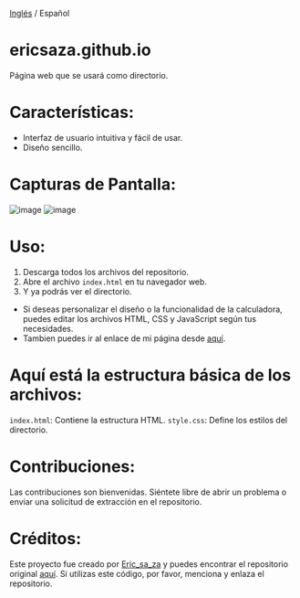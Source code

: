 [Inglés](https://github.com/ericsaza/ericsaza.github.io/blob/main/README.md) / Español
# ericsaza.github.io
Página web que se usará como directorio.

# Características:
- Interfaz de usuario intuitiva y fácil de usar.
- Diseño sencillo.

# Capturas de Pantalla:
![image](https://github.com/ericsaza/ericsaza.github.io/assets/94136968/4a9eec74-61c9-4c7e-b304-34084b1f02a7)
![image](https://github.com/ericsaza/ericsaza.github.io/assets/94136968/ef24a81a-08cf-49c1-91bd-da1eda6c856c)

# Uso:
1. Descarga todos los archivos del repositorio.
2. Abre el archivo `index.html` en tu navegador web.
3. Y ya podrás ver el directorio.
- Si deseas personalizar el diseño o la funcionalidad de la calculadora, puedes editar los archivos HTML, CSS y JavaScript según tus necesidades.
- Tambien puedes ir al enlace de mi página desde [aquí](https://ericsaza.github.io/).

# Aquí está la estructura básica de los archivos:
`index.html`: Contiene la estructura HTML.
`style.css`: Define los estilos del directorio.

# Contribuciones:
Las contribuciones son bienvenidas. Siéntete libre de abrir un problema o enviar una solicitud de extracción en el repositorio.

# Créditos:
Este proyecto fue creado por [Eric_sa_za](https://www.linkedin.com/in/eric-salado-zafra/) y puedes encontrar el repositorio original [aquí](https://github.com/ericsaza).
Si utilizas este código, por favor, menciona y enlaza el repositorio.
